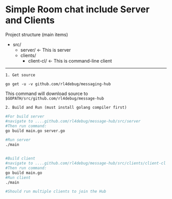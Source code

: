 # Simple Room chat include Server and Clients

Project structure (main items)
*   src/
    * server/ <- This is server
    * clients/
        * client-cl/ <- This is command-line client

---

`1. Get source`

```
go get -u -v github.com/rl4debug/messaging-hub
```

This command will download source to `$GOPATH/src/github.com/rl4debug/message-hub`

`2. Build and Run (must install golang compiler first)`

```sh
#For build server
#navigate to ....github.com/rl4debug/message-hub/src/server
#Then run command:
go build main.go server.go

#Run server
./main


#Build client
#navigate to ....github.com/rl4debug/message-hub/src/clients/client-cl
#Then run command:
go build main.go
#Run client
./main

#Should run multiple clients to join the Hub
```